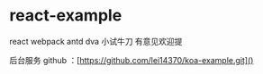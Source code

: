 # react-example 
react webpack antd dva 
小试牛刀 有意见欢迎提

后台服务 github ：[https://github.com/lei14370/koa-example.git]()